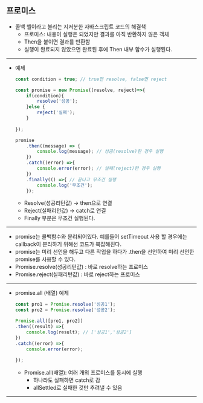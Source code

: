 ## 프로미스

- 콜백 헬이라고 불리는 지저분한 자바스크립트 코드의 해결책
    - 프로미스: 내용이 실행은 되었지만 결과를 아직 반환하지 않은 객체
    - Then을 붙이면 결과를 반환함
    - 실행이 완료되지 않았으면 완료된 후에 Then 내부 함수가 실행된다.

---

- 예제

    ```jsx
    const condition = true; // true면 resolve, false면 reject

    const promise = new Promise((resolve, reject)=>{
        if(condition){
            resolve('성공');
        }else {
            reject('실패');
        }
        
    });

    promise
        .then((message) => {
            console.log(message); // 성공(resolve)한 경우 실행
        })
        .catch((error) =>{
            console.error(error); // 실패(reject)한 경우 실행
        })
        .finally(() =>{ // 끝나고 무조건 실행
            console.log('무조건');
        });
    ```

    - Resolve(성공리턴값) → then으로 연결
    - Reject(실패리턴값) → catch로 연결
    - Finally 부분은 무조건 실행된다.

---

- promise는 콜백함수와 분리되어있다. 예를들어 setTimeout 사용 할 경우에는 callback이 분리하기 위해선 코드가 복잡해진다.
- promise는 미리 선언을 해두고 다른 작업을 하다가 .then을 선언하여  미리 선언한 promise를 사용할 수 있다.
- Promise.resolve(성공리턴값) : 바로 resolve하는 프로미스
- Promise.reject(실패리턴값) : 바로 reject하는 프로미스

---

- promise.all (배열) 예제

    ```jsx
    const pro1 = Promise.resolve('성공1');
    const pro2 = Promise.resolve('성공2');

    Promise.all([pro1, pro2])
    .then((result) =>{
        console.log(result); // ['성공1','성공2']
    })
    .catch((error) =>{
        console.error(error);
        
    });
    ```

    - Promise.all(배열): 여러 개의 프로미스를 동시에 실행
        - 하나라도 실패하면 catch로 감
        - allSettled로 실패한 것만 추려낼 수 있음

---